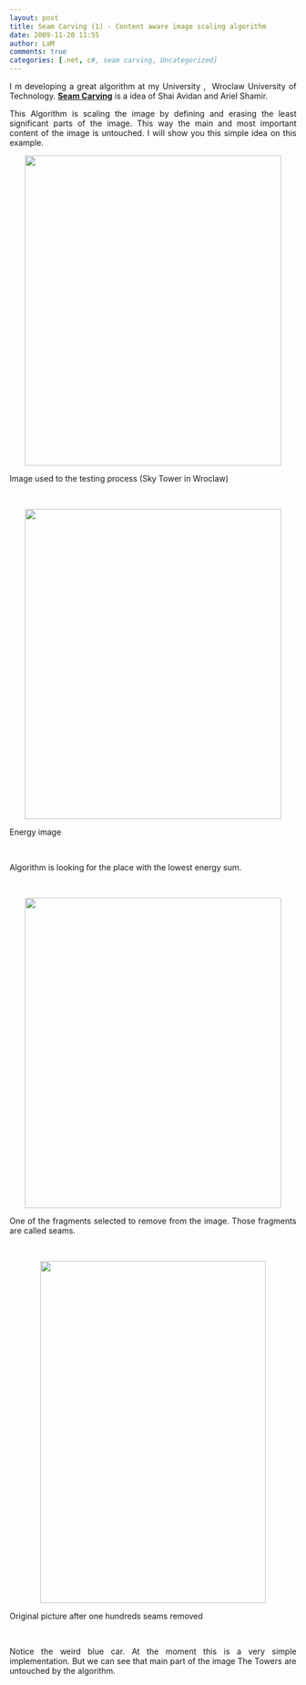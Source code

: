 ```yaml
---
layout: post
title: Seam Carving (1) - Content aware image scaling algorithm
date: 2009-11-20 11:55
author: LaM
comments: true
categories: [.net, c#, seam carving, Uncategorized]
---
```

<p align="justify">I m developing a great algorithm at my University ,&#160; Wroclaw University of Technology. <a href="http://www.seamcarving.com/"><strong>Seam Carving</strong></a> is a idea of Shai Avidan and Ariel Shamir.</p>  <p align="justify">This Algorithm is scaling the image by defining and erasing the least significant parts of the image. This way the main and most important content of the image is untouched. I will show you this simple idea on this example.</p>  <p align="justify"><a href="http://lammichalfranc.files.wordpress.com/2009/11/skytower.jpg"><img style="display:block;float:none;margin-left:auto;margin-right:auto;" class="alignnone size-full wp-image-20" title="skytower" alt="" src="http://lammichalfranc.files.wordpress.com/2009/11/skytower.jpg" width="450" height="544" /></a></p>  <p align="justify">Image used to the testing process (Sky Tower in Wroclaw)</p>  <p align="justify">&#160;</p>  <p align="justify"><a href="http://lammichalfranc.files.wordpress.com/2009/11/dupagradient.jpg"><img style="display:block;float:none;margin-left:auto;margin-right:auto;" class="alignnone size-full wp-image-19" title="dupaGradient" alt="" src="http://lammichalfranc.files.wordpress.com/2009/11/dupagradient.jpg" width="450" height="544" /></a></p>  <p align="justify">Energy image</p>  <p align="justify">&#160;</p>  <p align="justify">Algorithm is looking for the place with the lowest energy sum.</p>  <p align="justify">&#160;</p>  <p align="justify"><a href="http://lammichalfranc.files.wordpress.com/2009/11/skytowerseam.jpg"><img style="display:block;float:none;margin-left:auto;margin-right:auto;" class="alignnone size-full wp-image-37" title="skytowerseam" alt="" src="http://lammichalfranc.files.wordpress.com/2009/11/skytowerseam.jpg" width="450" height="544" /></a></p>  <p align="justify">One of the fragments selected to remove from the image. Those fragments are called seams.</p>  <p align="justify">&#160;</p>  <p align="justify"><a href="http://lammichalfranc.files.wordpress.com/2009/11/skytowertemp.jpg"><img style="display:block;float:none;margin-left:auto;margin-right:auto;" class="alignnone size-full wp-image-21" title="skytowerTemp" alt="" src="http://lammichalfranc.files.wordpress.com/2009/11/skytowertemp.jpg" width="396" height="600" /></a></p>  <p align="justify">Original picture after one hundreds seams removed</p>  <p align="justify">&#160;</p>  <p align="justify">Notice the weird blue car. At the moment this is a very simple implementation. But we can see that main part of the image The Towers are untouched by the algorithm.</p>
